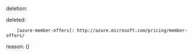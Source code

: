deletion:

deleted:

		[azure-member-offers]: http://azure.microsoft.com/pricing/member-offers/

reason: ()


